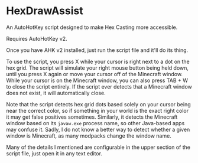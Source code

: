 # HexDrawAssist
An AutoHotKey script designed to make Hex Casting more accessible.

Requires AutoHotKey v2.

Once you have AHK v2 installed, just run the script file and it'll do its thing.

To use the script, you press X while your cursor is right next to a dot on the hex grid. The script will simulate your right mouse button being held down, until you press X again or move your cursor off of the Minecraft window. While your cursor is on the Minecraft window, you can also press TAB + W to close the script entirely. If the script ever detects that a Minecraft window does not exist, it will automatically close.

Note that the script detects hex grid dots based solely on your cursor being near the correct color, so if something in your world is the exact right color it may get false positives sometimes. Similarly, it detects the Minecraft window based on its `javaw.exe` process name, so other Java-based apps may confuse it. Sadly, I do not know a better way to detect whether a given window is Minecraft, as many modpacks change the window name.

Many of the details I mentioned are configurable in the upper section of the script file, just open it in any text editor.
